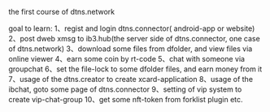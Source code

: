
the first course of dtns.network

goal to learn:
1、regist and login dtns.connector( android-app or website)
2、post dweb xmsg to ib3.hub(the server side of dtns.connector, one case of dtns.network)
3、download some files from dfolder, and view files via online viewer
4、earn some coin by rt-code
5、chat with someone via groupchat
6、set the file-lock to some dfolder files, and earn money from it
7、usage of the dtns.creator to create xcard-application 
8、usage of the ibchat, goto some page of dtns.connector
9、setting of vip system to create vip-chat-group
10、get some nft-token from forklist plugin
etc.


